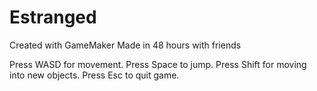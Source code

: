 Estranged
=========

Created with GameMaker
Made in 48 hours with friends

Press WASD for movement.
Press Space to jump.
Press Shift for moving into new objects.
Press Esc to quit game.
